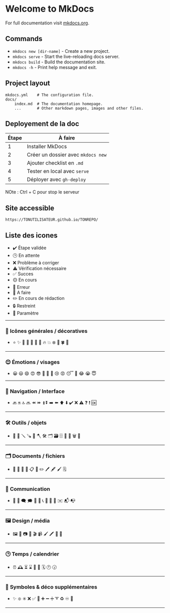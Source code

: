 # Welcome to MkDocs

For full documentation visit [mkdocs.org](https://www.mkdocs.org).

## Commands

* `mkdocs new [dir-name]` - Create a new project.
* `mkdocs serve` - Start the live-reloading docs server.
* `mkdocs build` - Build the documentation site.
* `mkdocs -h` - Print help message and exit.

## Project layout

    mkdocs.yml    # The configuration file.
    docs/
        index.md  # The documentation homepage.
        ...       # Other markdown pages, images and other files.


## Deployement de la doc

| Étape | À faire                            |
| ----- | ---------------------------------- |
| 1     | Installer MkDocs                   |
| 2     | Créer un dossier avec `mkdocs new` |
| 3     | Ajouter checklist en `.md`         |
| 4     | Tester en local avec `serve`       |
| 5     | Déployer avec `gh-deploy`          |

NOte : Ctrl + C pour stop le serveur

## Site accessible 

```
https://TONUTILISATEUR.github.io/TONREPO/
```

## Liste des icones 

- ✔️ Étape validée
- 🕒 En attente
- ❌ Problème à corriger
- ⚠️ Vérification nécessaire
- ✅ Succes
- 🟡 En cours
- 🔴 Erreur
- 📝 A faire
- ✏️ En cours de rédaction
- 🔒 Restreint
- 🔧 Paramètre

---

### 🌟 **Icônes générales / décoratives**

* ⭐ ✨ 🌟 💫 🎉 🎊 🎈 🔥 💥 ❄️ 🌈 🍀 🌸

---

### 😊 **Émotions / visages**

* 😀 😃 😄 😍 😎 🤩 🥰 🤔 😢 😡 😴 🥺 😂 😭 😇

---

### 🧭 **Navigation / Interface**

* 🔙 🔛 🔝 🔜 ⏪ ⏩ ⏫ ⏬ ➡️ ⬅️ ⬆️ ⬇️ ✔️ ❌ ⚠️ ❓ ❗ 🆗

---

### 🛠️ **Outils / objets**

* 🔧 🔨 🪛 🪚 🧰 🪓 🛠️ 🗂️ 🗃️ 🗄️ 📁 📂 🗑️ 🧹

---

### 🗂️ **Documents / fichiers**

* 📄 📃 📑 📜 📋 📝 ✏️ 🖊️ 🖋️ 🖌️ 🗒️

---

### 💬 **Communication**

* 💬 💭 🗨️ 🗯️ 📢 📣 📞 📱 📧 📮 ✉️ 📬 📭

---

### 🖼️ **Design / média**

* 🖼️ 🎨 📷 🎥 🎬 📹 🖌️ 🖍️ 📸 🧷

---

### 🕒 **Temps / calendrier**

* ⏰ 🕰️ ⏳ ⌛ 📆 📅 🗓️ 🕐 🕝

---

### 🧭 **Symboles & déco supplémentaires**

* ✨ ❇️ ✳️ ❌ ✅ 🔄 ➕ ➖ ➗ ➰ ♻️ ♾️ 🔁

---





